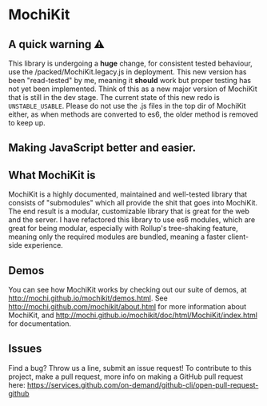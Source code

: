 # MochiKit

## A quick warning ⚠
This library is undergoing a **huge** change, for consistent tested behaviour, use the /packed/MochiKit.legacy.js in deployment. This new version has been "read-tested" by me, meaning it **should** work but proper testing has not yet been implemented. Think of this as a new major version of MochiKit that is still in the dev stage. The current state of this new redo is `UNSTABLE_USABLE`. Please do not use the .js files in the top dir of MochiKit either, as when methods are converted to es6, the older method is removed to keep up.

## Making JavaScript better and easier.

## What MochiKit is
MochiKit is a highly documented, maintained and well-tested library that consists of "submodules" which all provide the shit that goes into MochiKit. The end result is a modular, customizable library that is great for the web and the server. I have refactored this library to use es6 modules, which are great for being modular, especially with Rollup's tree-shaking feature, meaning only the required modules are bundled, meaning a faster client-side experience.

## Demos
You can see how MochiKit works by checking out our suite of demos, at http://mochi.github.io/mochikit/demos.html.
See http://mochi.github.com/mochikit/about.html for more information about MochiKit, and http://mochi.github.io/mochikit/doc/html/MochiKit/index.html for documentation.

## Issues
Find a bug? Throw us a line, submit an issue request! 
To contribute to this project, make a pull request, more info on making a GitHub pull request here: https://services.github.com/on-demand/github-cli/open-pull-request-github
